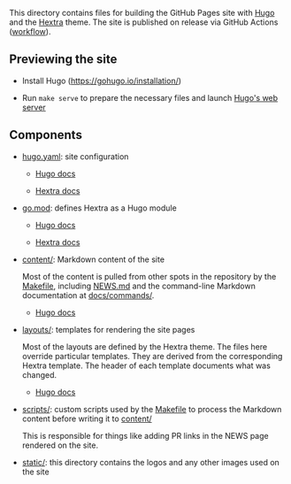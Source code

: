 This directory contains files for building the GitHub Pages site with
[Hugo][h] and the [Hextra][x] theme.  The site is published on release
via GitHub Actions ([workflow](/.github/workflows/site.yaml)).

[h]: https://gohugo.io/
[x]: https://imfing.github.io/hextra/

## Previewing the site

 * Install Hugo (<https://gohugo.io/installation/>)

 * Run `make serve` to prepare the necessary files and launch
   [Hugo's web server](https://gohugo.io/commands/hugo_server/)

## Components

 * [hugo.yaml](./hugo.yaml): site configuration

   * [Hugo docs](https://gohugo.io/getting-started/configuration/)

   * [Hextra docs](https://imfing.github.io/hextra/docs/guide/configuration/)

 * [go.mod](./go.mod): defines Hextra as a Hugo module

   * [Hugo docs](https://gohugo.io/hugo-modules/)

   * [Hextra docs](https://imfing.github.io/hextra/docs/getting-started/#setup-hextra-as-hugo-module)

 * [content/][c]: Markdown content of the site

   Most of the content is pulled from other spots in the repository by
   the [Makefile][m], including [NEWS.md](/NEWS.md) and the
   command-line Markdown documentation at
   [docs/commands/](/docs/commands).

   * [Hugo docs](https://gohugo.io/content-management/)

 * [layouts/](./layouts): templates for rendering the site pages

   Most of the layouts are defined by the Hextra theme.  The files
   here override particular templates.  They are derived from the
   corresponding Hextra template.  The header of each template
   documents what was changed.

   * [Hugo docs](https://gohugo.io/templates/)

 * [scripts/](./scripts): custom scripts used by the [Makefile][m] to
   process the Markdown content before writing it to [content/][c]

   This is responsible for things like adding PR links in the NEWS
   page rendered on the site.

 * [static/](./static): this directory contains the logos and any
   other images used on the site

[c]: ./content
[m]: ./Makefile
